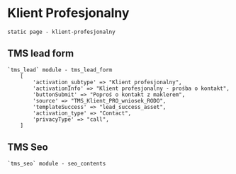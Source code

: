 # Klient Profesjonalny
    static page - klient-profesjonalny

## TMS lead form
    `tms_lead` module - tms_lead_form
        [
            'activation_subtype' => "Klient profesjonalny",
            'activationInfo' => "Klient profesjonalny - prośba o kontakt",
            'buttonSubmit' => "Poproś o kontakt z maklerem",
            'source' => "TMS_Klient_PRO_wniosek_RODO",
            'templateSuccess' => "lead_success_asset",
            'activation_type' => "Contact",
            'privacyType' => "call",
        ]

## TMS Seo
    `tms_seo` module - seo_contents
    